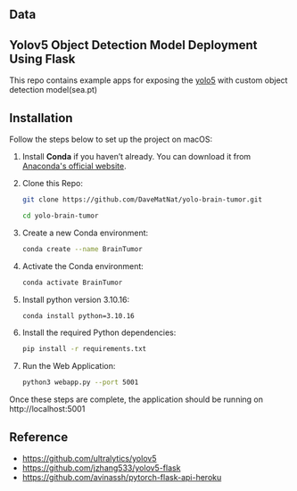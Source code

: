 ## Data

## Yolov5 Object Detection Model Deployment Using Flask
This repo contains example apps for exposing the [yolo5](https://github.com/ultralytics/yolov5) with custom object detection model(sea.pt)

## Installation

Follow the steps below to set up the project on macOS:

1. Install **Conda** if you haven’t already. You can download it from [Anaconda's official website](https://www.anaconda.com/products/distribution).

2. Clone this Repo:
   ```bash
   git clone https://github.com/DaveMatNat/yolo-brain-tumor.git
   ```
   ```bash
   cd yolo-brain-tumor
   ```

3. Create a new Conda environment:
    ```bash
    conda create --name BrainTumor
    ```
4.	Activate the Conda environment:
    ```bash
    conda activate BrainTumor
    ```
5. Install python version 3.10.16:
   ```bash
   conda install python=3.10.16
   ```
6. Install the required Python dependencies:
   ```bash
   pip install -r requirements.txt
   ```
7. Run the Web Application:
   ```bash
   python3 webapp.py --port 5001
   ```
Once these steps are complete, the application should be running on http://localhost:5001

## Reference
- https://github.com/ultralytics/yolov5
- https://github.com/jzhang533/yolov5-flask
- https://github.com/avinassh/pytorch-flask-api-heroku
